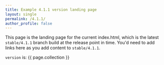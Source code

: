 ```yaml
---
title: Example 4.1.1 version landing page
layout: single
permalink: /4.1.1/
author_profile: false
---
```


This page is the landing page for the current index.html, which is the latest `stable/4.1.1` branch build at the release point in time. You'd need to add links here as you add content to `stable/4.1.1`.

`version` is: {{ page.collection }}
